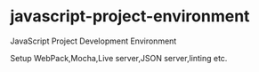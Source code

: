 # javascript-project-environment
JavaScript Project Development Environment

Setup WebPack,Mocha,Live server,JSON server,linting etc.

